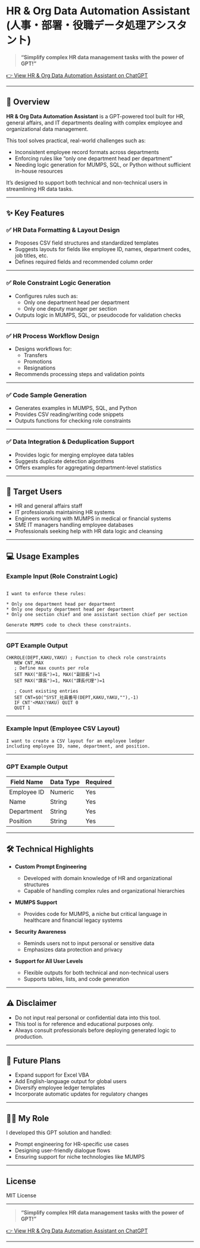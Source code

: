 # HR & Org Data Automation Assistant (人事・部署・役職データ処理アシスタント)

> **“Simplify complex HR data management tasks with the power of GPT!”**

[👉 View HR & Org Data Automation Assistant on ChatGPT](https://chatgpt.com/g/g-686cbd4b28c881918e461fb62a7e3c32-ren-shi-bu-shu-yi-zhi-tetachu-li-asisutanto)

---

## 📌 Overview

**HR & Org Data Automation Assistant** is a GPT-powered tool built for HR, general affairs, and IT departments dealing with complex employee and organizational data management.

This tool solves practical, real-world challenges such as:

- Inconsistent employee record formats across departments
- Enforcing rules like “only one department head per department”
- Needing logic generation for MUMPS, SQL, or Python without sufficient in-house resources

It’s designed to support both technical and non-technical users in streamlining HR data tasks.

---

## ✨ Key Features

### ✅ HR Data Formatting & Layout Design

- Proposes CSV field structures and standardized templates
- Suggests layouts for fields like employee ID, names, department codes, job titles, etc.
- Defines required fields and recommended column order

---

### ✅ Role Constraint Logic Generation

- Configures rules such as:
    - Only one department head per department
    - Only one deputy manager per section
- Outputs logic in MUMPS, SQL, or pseudocode for validation checks

---

### ✅ HR Process Workflow Design

- Designs workflows for:
    - Transfers
    - Promotions
    - Resignations
- Recommends processing steps and validation points

---

### ✅ Code Sample Generation

- Generates examples in MUMPS, SQL, and Python
- Provides CSV reading/writing code snippets
- Outputs functions for checking role constraints

---

### ✅ Data Integration & Deduplication Support

- Provides logic for merging employee data tables
- Suggests duplicate detection algorithms
- Offers examples for aggregating department-level statistics

---

## 🎯 Target Users

- HR and general affairs staff
- IT professionals maintaining HR systems
- Engineers working with MUMPS in medical or financial systems
- SME IT managers handling employee databases
- Professionals seeking help with HR data logic and cleansing

---

## 💻 Usage Examples

### Example Input (Role Constraint Logic)

```

I want to enforce these rules:

* Only one department head per department
* Only one deputy department head per department
* Only one section chief and one assistant section chief per section

Generate MUMPS code to check these constraints.

````

---

### GPT Example Output

```mumps
CHKROLE(DEPT,KAKU,YAKU) ; Function to check role constraints
   NEW CNT,MAX
   ; Define max counts per role
   SET MAX("部長")=1, MAX("副部長")=1
   SET MAX("課長")=1, MAX("課長代理")=1

   ; Count existing entries
   SET CNT=$O(^SYST_社員番号(DEPT,KAKU,YAKU,""),-1)
   IF CNT'<MAX(YAKU) QUIT 0
   QUIT 1
````

---

### Example Input (Employee CSV Layout)

```
I want to create a CSV layout for an employee ledger
including employee ID, name, department, and position.
```

---

### GPT Example Output

| Field Name  | Data Type | Required |
| ----------- | --------- | -------- |
| Employee ID | Numeric   | Yes      |
| Name        | String    | Yes      |
| Department  | String    | Yes      |
| Position    | String    | Yes      |

---

## 🛠 Technical Highlights

* **Custom Prompt Engineering**

  * Developed with domain knowledge of HR and organizational structures
  * Capable of handling complex rules and organizational hierarchies

* **MUMPS Support**

  * Provides code for MUMPS, a niche but critical language in healthcare and financial legacy systems

* **Security Awareness**

  * Reminds users not to input personal or sensitive data
  * Emphasizes data protection and privacy

* **Support for All User Levels**

  * Flexible outputs for both technical and non-technical users
  * Supports tables, lists, and code generation

---

## ⚠️ Disclaimer

* Do not input real personal or confidential data into this tool.
* This tool is for reference and educational purposes only.
* Always consult professionals before deploying generated logic to production.

---

## 🚀 Future Plans

* Expand support for Excel VBA
* Add English-language output for global users
* Diversify employee ledger templates
* Incorporate automatic updates for regulatory changes

---

## 👨‍💻 My Role

I developed this GPT solution and handled:

* Prompt engineering for HR-specific use cases
* Designing user-friendly dialogue flows
* Ensuring support for niche technologies like MUMPS

---

## License

MIT License

---

> **“Simplify complex HR data management tasks with the power of GPT!”**

[👉 View HR & Org Data Automation Assistant on ChatGPT](https://chatgpt.com/g/g-686cbd4b28c881918e461fb62a7e3c32-ren-shi-bu-shu-yi-zhi-tetachu-li-asisutanto)

---

